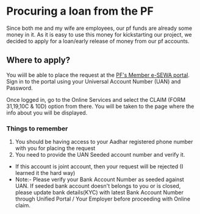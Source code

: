# Procuring a loan from the PF
Since both me and my wife are employees, our pf funds are already some money in it. As it is easy to use this money for kickstarting our project, we decided to apply for a loan/early release of money from our pf accounts.

## Where to apply?
You wiill be able to place the request at the [PF's Member e-SEWA portal](https://unifiedportal-mem.epfindia.gov.in/memberinterface/). Sign in to the portal using your Universal Account Number (UAN) and Password. 

Once logged in, go to the Online Services and select the CLAIM (FORM 31,19,10C & 10D) option from there. You will be taken to the page where the info about you will be displayed.

### Things to remember
1. You should be having access to your Aadhar registered phone number with you for placing the request
1. You need to provide the UAN Seeded account number and verify it. 
  * If this account is  joint account, then your request will be rejected (I learned it the hard way)
  * Note:- Please verify your Bank Account Number as seeded against UAN. If seeded bank account doesn't belongs to you or is closed, please update bank details(KYC) with latest Bank Account Number through Unified Portal / Your Employer before proceeding with Online claim.
